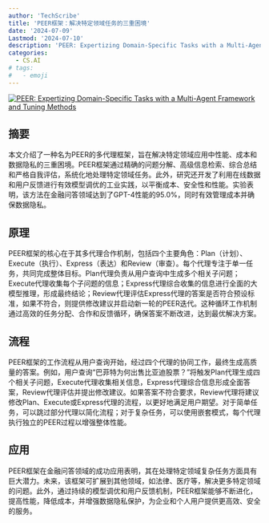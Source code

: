 ```yaml
---
author: 'TechScribe'
title: 'PEER框架：解决特定领域任务的三重困境'
date: '2024-07-09'
Lastmod: '2024-07-10'
description: 'PEER: Expertizing Domain-Specific Tasks with a Multi-Agent Framework and Tuning Methods'
categories:
  - CS.AI
# tags:
#   - emoji
---
```


[![PEER: Expertizing Domain-Specific Tasks with a Multi-Agent Framework and Tuning Methods](https://arxiv-research-1301205113.cos.ap-guangzhou.myqcloud.com/images/2407.06985v1.pdf_0.jpg)](https://arxiv.org/abs/2407.06985v1)

## 摘要

本文介绍了一种名为PEER的多代理框架，旨在解决特定领域应用中性能、成本和数据隐私的三重困境。PEER框架通过精确的问题分解、高级信息检索、综合总结和严格自我评估，系统化地处理特定领域任务。此外，研究还开发了利用在线数据和用户反馈进行有效模型调优的工业实践，以平衡成本、安全性和性能。实验表明，该方法在金融问答领域达到了GPT-4性能的95.0%，同时有效管理成本并确保数据隐私。<!--more-->

## 原理

PEER框架的核心在于其多代理合作机制，包括四个主要角色：Plan（计划）、Execute（执行）、Express（表达）和Review（审查）。每个代理专注于单一任务，共同完成整体目标。Plan代理负责从用户查询中生成多个相关子问题；Execute代理收集每个子问题的信息；Express代理综合收集的信息进行全面的大模型推理，形成最终结论；Review代理评估Express代理的答案是否符合预设标准，如果不符合，则提供修改建议并启动新一轮的PEER迭代。这种循环工作机制通过高效的任务分配、合作和反馈循环，确保答案不断改进，达到最优解决方案。

## 流程

PEER框架的工作流程从用户查询开始，经过四个代理的协同工作，最终生成高质量的答案。例如，用户查询“巴菲特为何出售比亚迪股票？”将触发Plan代理生成四个相关子问题，Execute代理收集相关信息，Express代理综合信息形成全面答案，Review代理评估并提出修改建议。如果答案不符合要求，Review代理将建议修改Plan、Execute或Express代理的流程，以更好地满足用户期望。对于简单任务，可以跳过部分代理以简化流程；对于复杂任务，可以使用嵌套模式，每个代理执行独立的PEER过程以增强整体性能。

## 应用

PEER框架在金融问答领域的成功应用表明，其在处理特定领域复杂任务方面具有巨大潜力。未来，该框架可扩展到其他领域，如法律、医疗等，解决更多特定领域的问题。此外，通过持续的模型调优和用户反馈机制，PEER框架能够不断进化，提高性能，降低成本，并增强数据隐私保护，为企业和个人用户提供更高效、安全的服务。